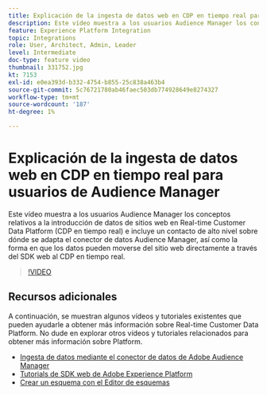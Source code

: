 ```yaml
---
title: Explicación de la ingesta de datos web en CDP en tiempo real para usuarios de Audience Manager
description: Este vídeo muestra a los usuarios Audience Manager los conceptos relativos a la introducción de datos de sitios web en Real-time Customer Data Platform (CDP en tiempo real) e incluye un contacto de alto nivel sobre dónde se adapta el conector de datos Audience Manager, así como la forma en que los datos pueden moverse del sitio web directamente a través del SDK web al CDP en tiempo real.
feature: Experience Platform Integration
topic: Integrations
role: User, Architect, Admin, Leader
level: Intermediate
doc-type: feature video
thumbnail: 331752.jpg
kt: 7153
exl-id: e0ea393d-b332-4754-b855-25c838a463b4
source-git-commit: 5c76721780ab46faec503db774928649e8274327
workflow-type: tm+mt
source-wordcount: '187'
ht-degree: 1%

---
```


# Explicación de la ingesta de datos web en CDP en tiempo real para usuarios de Audience Manager

Este vídeo muestra a los usuarios Audience Manager los conceptos relativos a la introducción de datos de sitios web en Real-time Customer Data Platform (CDP en tiempo real) e incluye un contacto de alto nivel sobre dónde se adapta el conector de datos Audience Manager, así como la forma en que los datos pueden moverse del sitio web directamente a través del SDK web al CDP en tiempo real.

>[!VIDEO](https://video.tv.adobe.com/v/331752/?quality=12&learn=on)

## Recursos adicionales

A continuación, se muestran algunos vídeos y tutoriales existentes que pueden ayudarle a obtener más información sobre Real-time Customer Data Platform. No dude en explorar otros vídeos y tutoriales relacionados para obtener más información sobre Platform.

* [Ingesta de datos mediante el conector de datos de Adobe Audience Manager](https://experienceleague.adobe.com/docs/platform-learn/tutorials/sources/ingest-data-from-aam.html?lang=es#sources)
* [Tutorials de SDK web de Adobe Experience Platform](https://experienceleague.adobe.com/docs/web-sdk-learn/tutorials/overview.html?lang=es)
* [Crear un esquema con el Editor de esquemas](https://experienceleague.adobe.com/docs/experience-platform/xdm/tutorials/create-schema-ui.html?lang=es#getting-started)
